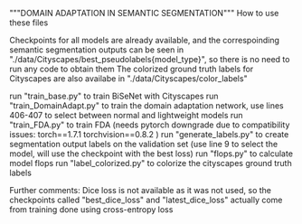 """DOMAIN ADAPTATION IN SEMANTIC SEGMENTATION""" 
How to use these files



Checkpoints for all models are already available, and the correspoinding semantic segmentation outputs can be seen in "./data/Cityscapes/best_pseudolabels{model_type}", so there is no need to run any code to obtain them
The colorized ground truth labels for Cityscapes are also availabe in "./data/Cityscapes/color_labels"

run "train_base.py" to train BiSeNet with Cityscapes
run "train_DomainAdapt.py" to train the domain adaptation network, use lines 406-407 to select between normal and lightweight models
run "train_FDA.py" to train FDA (needs pytorch downgrade due to compatibility issues: torch==1.7.1 torchvision==0.8.2 )
run "generate_labels.py" to create segmentation output labels on the validation set (use line 9 to select the model, will use the checkpoint with the best loss)
run "flops.py" to calculate model flops
run "label_colorized.py" to colorize the cityscapes ground truth labels

Further comments:
Dice loss is not available as it was not used, so the checkpoints called "best_dice_loss" and "latest_dice_loss" actually come from training done using cross-entropy loss
